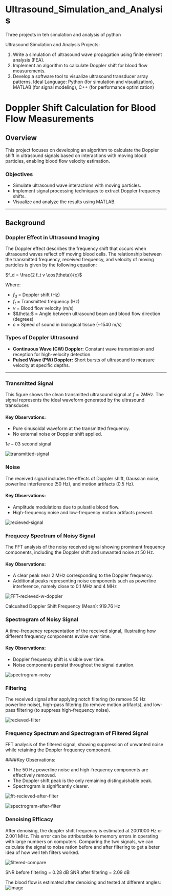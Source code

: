 # Ultrasound_Simulation_and_Analysis
Three projects in teh simulation and analysis of python

Ultrasound Simulation and Analysis
Projects:

1. Write a simulation of ultrasound wave propagation using finite element analysis (FEA).
2. Implement an algorithm to calculate Doppler shift for blood flow measurements.
3. Develop a software tool to visualize ultrasound transducer array patterns.
Ideal Language: Python (for simulation and visualization), MATLAB (for signal modeling), C++ (for performance optimization)


# Doppler Shift Calculation for Blood Flow Measurements

## Overview
This project focuses on developing an algorithm to calculate the Doppler shift in ultrasound signals based on interactions with moving blood particles, enabling blood flow velocity estimation.

### Objectives
- Simulate ultrasound wave interactions with moving particles.
- Implement signal processing techniques to extract Doppler frequency shifts.
- Visualize and analyze the results using  MATLAB.

---

## Background

### Doppler Effect in Ultrasound Imaging
The Doppler effect describes the frequency shift that occurs when ultrasound waves reflect off moving blood cells. The relationship between the transmitted frequency, received frequency, and velocity of moving particles is given by the following equation:

$f_d = \frac{2 f_t v \cos(\theta)}{c}$

Where:  
- $f_d$ = Doppler shift (Hz)  
- $f_t$ = Transmitted frequency (Hz)  
- $v$ = Blood flow velocity (m/s)  
- $&theta;$ = Angle between ultrasound beam and blood flow direction (degrees)  
- $c$ = Speed of sound in biological tissue (~1540 m/s)  

### Types of Doppler Ultrasound
- **Continuous Wave (CW) Doppler:** Constant wave transmission and reception for high-velocity detection.
- **Pulsed Wave (PW) Doppler:** Short bursts of ultrasound to measure velocity at specific depths.

---

### Transmitted Signal
This figure shows the clean transmitted ultrasound signal at $f = 2 MHz$. The signal represents the ideal waveform generated by the ultrasound transducer.

#### Key Observations:
- Pure sinusoidal waveform at the transmitted frequency.
- No external noise or Doppler shift applied.

$1e-03$ second signal

![transmitted-signal](https://github.com/user-attachments/assets/85c70544-94c3-44dd-9a03-26b5eea79410)


### Noise
The received signal includes the effects of Doppler shift, Gaussian noise, powerline interference (50 Hz), and motion artifacts (0.5 Hz).

#### Key Observations:
- Amplitude modulations due to pulsatile blood flow.
- High-frequency noise and low-frequency motion artifacts present.

![recieved-signal](https://github.com/user-attachments/assets/d3503c4c-91c4-48c9-9384-d013ee14f7a4)

### Frequecy Spectrum of Noisy Signal
The FFT analysis of the noisy received signal showing prominent frequency components, including the Doppler shift and unwanted noise at 50 Hz.

#### Key Observations:
- A clear peak near 2 MHz corresponding to the Doppler frequency.
- Additional peaks representing noise components such as powerline interference, namely close to 0.1 MHz and 4 MHz

![FFT-recieved-w-doppler](https://github.com/user-attachments/assets/13b64573-44b9-4b2c-949a-51f66da4d795)

Calcualted Doppler Shift Frequency (Mean): 919.76 Hz

### Spectrogram of Noisy Signal
A time-frequency representation of the received signal, illustrating how different frequency components evolve over time.

#### Key Observations:
- Doppler frequency shift is visible over time.
- Noise components persist throughout the signal duration.

![spectrogram-noisy](https://github.com/user-attachments/assets/c8129ba2-d032-4ba1-8efa-a5101cdc1e0f)

### Filtering
The received signal after applying notch filtering (to remove 50 Hz powerline noise), high-pass filtering (to remove motion artifacts), and low-pass filtering (to suppress high-frequency noise).

![recieved-filter](https://github.com/user-attachments/assets/e24b0cf1-84e3-439b-990e-de04f0130dad)

### Frequency Spectrum and Spectrogram of Filtered Signal
FFT analysis of the filtered signal, showing suppression of unwanted noise while retaining the Doppler frequency component.

####Key Observations:
- The 50 Hz powerline noise and high-frequency components are effectively removed.
- The Doppler shift peak is the only remaining distinguishable peak.
- Spectrogram is significantly clearer.

![fft-recieved-after-filter](https://github.com/user-attachments/assets/bcee7f88-a887-4f99-b5c8-ec240c4788f3)

![spectrogram-after-filter](https://github.com/user-attachments/assets/0120abf7-3860-4090-8c10-c8c223868507)

### Denoising Efficacy
After denoising, the doppler shift frequency is estimated at 2001000 Hz or 2.001 MHz. This error can be attributatble to memory errors in operating with large numbers on computers. Comparing the two signals, we can calculate the signal to noise ration before and after filtering to get a beter idea of how well teh filters worked.

![filtered-compare](https://github.com/user-attachments/assets/3fd5e53d-73b4-4048-98dc-2669c774adc2)

SNR before filtering = 0.28 dB
SNR after filtering = 2.09 dB

The blood flow is estimated after denoising and tested at different angles:
![image](https://github.com/user-attachments/assets/0363a12a-900b-4a42-a612-b1dc1b2ea3c8)

